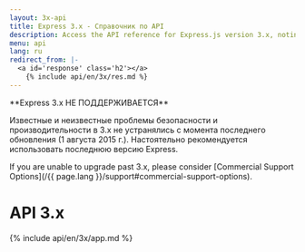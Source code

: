 ```yaml
---
layout: 3x-api
title: Express 3.x - Справочник по API
description: Access the API reference for Express.js version 3.x, noting that this version is end-of-life and no longer maintained - includes details on modules and methods.
menu: api
lang: ru
redirect_from: |-
  <a id='response' class='h2'></a>
    {% include api/en/3x/res.md %}
---
```


<div id="api-doc" markdown="1">

  <div class="doc-box doc-warn" markdown="1">
  **Express 3.x НЕ ПОДДЕРЖИВАЕТСЯ**

Известные и неизвестные проблемы безопасности и производительности в 3.x не устранялись с момента последнего обновления (1 августа 2015 г.). Настоятельно рекомендуется использовать последнюю версию Express.

If you are unable to upgrade past 3.x, please consider [Commercial Support Options](/{{ page.lang }}/support#commercial-support-options).

  </div>

  <h1>API 3.x</h1>

<a id='application' class='h2'></a>
{% include api/en/3x/app.md %}

</div>
